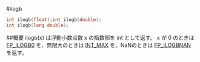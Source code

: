 #ilogb
```cpp
int ilogb(float);int ilogb(double);
int ilogb(long double);
```

##概要
ilogb(x) は浮動小数点数 x の指数部を int として返す。
x が 0 のときは [FP_ILOGB0](/reference/cmath/fp_ilogb0.md) を、無限大のときは [INT_MAX](/reference/climits/int_max.md) を、NaNのときは [FP_ILOGBNAN](/reference/cmath/fp_ilogbnan.md) を返す。
